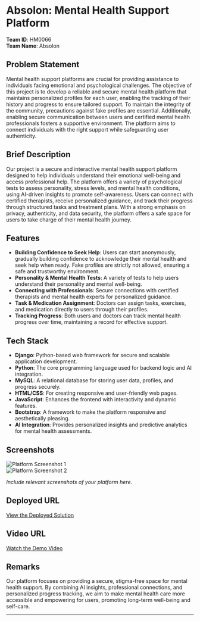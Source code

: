 # Absolon: Mental Health Support Platform

**Team ID**: HM0066  
**Team Name**: Absolon  

## Problem Statement

Mental health support platforms are crucial for providing assistance to individuals facing emotional and psychological challenges. The objective of this project is to develop a reliable and secure mental health platform that maintains personalized profiles for each user, enabling the tracking of their history and progress to ensure tailored support. To maintain the integrity of the community, precautions against fake profiles are essential. Additionally, enabling secure communication between users and certified mental health professionals fosters a supportive environment. The platform aims to connect individuals with the right support while safeguarding user authenticity.

## Brief Description

Our project is a secure and interactive mental health support platform designed to help individuals understand their emotional well-being and access professional help. The platform offers a variety of psychological tests to assess personality, stress levels, and mental health conditions, using AI-driven insights to promote self-awareness. Users can connect with certified therapists, receive personalized guidance, and track their progress through structured tasks and treatment plans. With a strong emphasis on privacy, authenticity, and data security, the platform offers a safe space for users to take charge of their mental health journey.

## Features

- **Building Confidence to Seek Help**: Users can start anonymously, gradually building confidence to acknowledge their mental health and seek help when ready. Fake profiles are strictly not allowed, ensuring a safe and trustworthy environment.  
- **Personality & Mental Health Tests**: A variety of tests to help users understand their personality and mental well-being.  
- **Connecting with Professionals**: Secure connections with certified therapists and mental health experts for personalized guidance.  
- **Task & Medication Assignment**: Doctors can assign tasks, exercises, and medication directly to users through their profiles.  
- **Tracking Progress**: Both users and doctors can track mental health progress over time, maintaining a record for effective support.

## Tech Stack

- **Django**: Python-based web framework for secure and scalable application development.  
- **Python**: The core programming language used for backend logic and AI integration.  
- **MySQL**: A relational database for storing user data, profiles, and progress securely.  
- **HTML/CSS**: For creating responsive and user-friendly web pages.  
- **JavaScript**: Enhances the frontend with interactivity and dynamic features.  
- **Bootstrap**: A framework to make the platform responsive and aesthetically pleasing.  
- **AI Integration**: Provides personalized insights and predictive analytics for mental health assessments.

## Screenshots

![Platform Screenshot 1](url_to_image_1)  
![Platform Screenshot 2](url_to_image_2)

*Include relevant screenshots of your platform here.*

## Deployed URL

[View the Deployed Solution](https://gfgpccoe.in)

## Video URL

[Watch the Demo Video](video_url)

## Remarks

Our platform focuses on providing a secure, stigma-free space for mental health support. By combining AI insights, professional connections, and personalized progress tracking, we aim to make mental health care more accessible and empowering for users, promoting long-term well-being and self-care.

---
